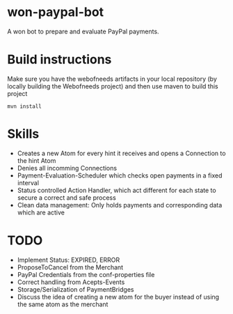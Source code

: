 # won-paypal-bot
A won bot to prepare and evaluate PayPal payments.

# Build instructions

Make sure you have the webofneeds artifacts in your local repository (by locally building the Webofneeds project) and then use maven to build this project
```
mvn install
```

# Skills
 - Creates a new Atom for every hint it receives and opens a Connection to the hint Atom
 - Denies all incomming Connections
 - Payment-Evaluation-Scheduler which checks open payments in a fixed interval
 - Status controlled Action Handler, which act different for each state to secure a correct and safe process
 - Clean data management: Only holds payments and corresponding data which are active

# TODO
 - Implement Status: EXPIRED, ERROR
 - ProposeToCancel from the Merchant
 - PayPal Credentials from the conf-properties file
 - Correct handling from Acepts-Events
 - Storage/Serialization of PaymentBridges
 - Discuss the idea of creating a new atom for the buyer instead of using the same atom as the merchant